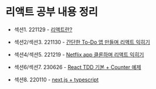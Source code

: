# 리액트 공부 내용 정리

- 섹션1. 221129 - [리액트란?](https://github.com/gyur1kim/inflearn_react_a-z/tree/master/221129_react%EB%9E%80)

- 섹션2/섹션3. 221130 - [간단한 To-Do 앱 만들며 리액트 익히기](https://github.com/gyur1kim/inflearn_react_a-z/tree/master/221212_tailwindcss)

- 섹션4/섹션5. 221219 - [Netflix app 클론하며 리액트 익히기](https://github.com/gyur1kim/inflearn_react_a-z/tree/master/221219_netflix-clone)

- 섹션6/섹션7. 230626 - [React TDD 기본 + Counter 예제](https://github.com/gyur1kim/inflearn_react_a-z/tree/master/230626_test-driven-development)

- 섹션8. 220110 - [next.js + typescript](https://github.com/gyur1kim/inflearn_react_a-z/tree/master/230110_nextjs-app)
